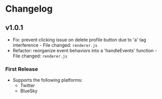 # Changelog

## v1.0.1

- Fix: prevent clicking issue on delete profile button due to 'a' tag interference - File changed: `renderer.js`
- Refactor: reorganize event behaviors into a 'handleEvents' function - File changed: `renderer.js`

### First Release

- Supports the following platforms:
  - Twitter
  - BlueSky

